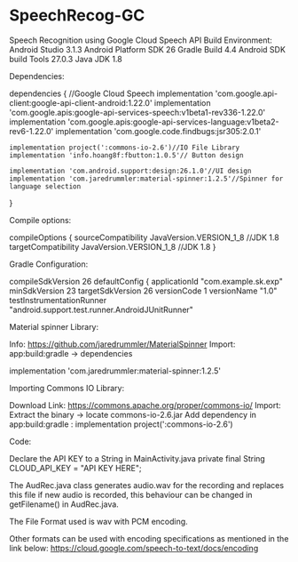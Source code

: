 # SpeechRecog-GC
Speech Recognition using Google Cloud Speech API
Build Environment:
Android Studio 3.1.3
Android Platform SDK 26
Gradle Build 4.4
Android SDK build Tools 27.0.3
Java JDK 1.8

Dependencies:

dependencies {
        //Google Cloud Speech 
    implementation 'com.google.api-client:google-api-client-android:1.22.0'
    implementation 'com.google.apis:google-api-services-speech:v1beta1-rev336-1.22.0'
    implementation 'com.google.apis:google-api-services-language:v1beta2-rev6-1.22.0'
    implementation 'com.google.code.findbugs:jsr305:2.0.1'
    
    implementation project(':commons-io-2.6')//IO File Library
    implementation 'info.hoang8f:fbutton:1.0.5'// Button design

    implementation 'com.android.support:design:26.1.0'//UI design
    implementation 'com.jaredrummler:material-spinner:1.2.5'//Spinner for language selection
}


Compile options:

compileOptions {
    sourceCompatibility JavaVersion.VERSION_1_8 //JDK 1.8
    targetCompatibility JavaVersion.VERSION_1_8 //JDK 1.8
}

Gradle Configuration:

compileSdkVersion 26
defaultConfig {
    applicationId "com.example.sk.exp"
    minSdkVersion 23
    targetSdkVersion 26
    versionCode 1
    versionName "1.0"
    testInstrumentationRunner "android.support.test.runner.AndroidJUnitRunner"

Material spinner Library:

Info: https://github.com/jaredrummler/MaterialSpinner
Import: 
app:build:gradle -> dependencies 

implementation 'com.jaredrummler:material-spinner:1.2.5'

Importing Commons IO Library:

Download Link: https://commons.apache.org/proper/commons-io/
Import:
Extract the binary -> locate commons-io-2.6.jar
Add dependency in app:build:gradle :
implementation project(':commons-io-2.6') 

Code:

Declare the API KEY to a String in MainActivity.java
private final String CLOUD_API_KEY = "API KEY HERE";

The AudRec.java class generates audio.wav for the recording and replaces this file if new audio is recorded, this behaviour can be changed in getFilename() in AudRec.java.

The File Format used is wav with PCM encoding.

Other formats can be used with encoding specifications as mentioned in the link below:
https://cloud.google.com/speech-to-text/docs/encoding
